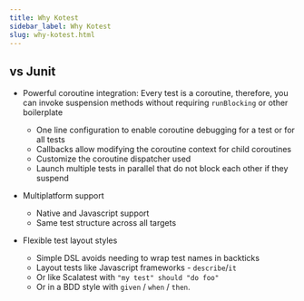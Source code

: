 ```yaml
---
title: Why Kotest
sidebar_label: Why Kotest
slug: why-kotest.html
---
```


## vs Junit

* Powerful coroutine integration: Every test is a coroutine, therefore, you can invoke suspension methods without requiring `runBlocking` or other boilerplate
  * One line configuration to enable coroutine debugging for a test or for all tests
  * Callbacks allow modifying the coroutine context for child coroutines
  * Customize the coroutine dispatcher used
  * Launch multiple tests in parallel that do not block each other if they suspend

* Multiplatform support
  * Native and Javascript support
  * Same test structure across all targets

* Flexible test layout styles
  * Simple DSL avoids needing to wrap test names in backticks
  * Layout tests like Javascript frameworks - `describe`/`it`
  * Or like Scalatest with `"my test" should "do foo"`
  * Or in a BDD style with `given` / `when` / `then`.

